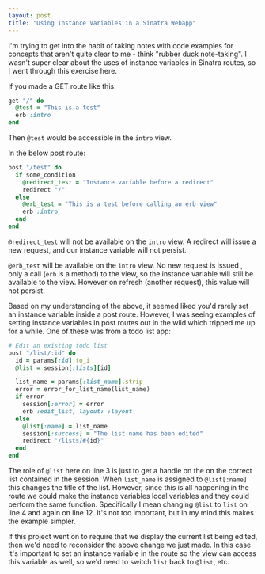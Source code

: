 ```yaml
---
layout: post
title: "Using Instance Variables in a Sinatra Webapp"
---
```


I'm trying to get into the habit of taking notes with code examples for concepts that aren't quite clear to me - think "rubber duck note-taking". I wasn't super clear about the uses of instance variables in Sinatra routes, so I went through this exercise here.

If you made a GET route like this:

```ruby
get "/" do
  @test = "This is a test"
  erb :intro
end
```
Then `@test` would be accessible in the `intro` view.

In the below post route:

```ruby
post "/test" do
  if some_condition
    @redirect_test = "Instance variable before a redirect"
    redirect "/"
  else
    @erb_test = "This is a test before calling an erb view"
    erb :intro
  end
end
```
`@redirect_test` will not be available on the `intro` view. A redirect will issue a new request, and our instance variable will not persist.

`@erb_test` will be available on the `intro` view. No new request is issued , only a call (`erb` is a method) to the view, so the instance variable will still be available to the view. However on refresh (another request), this value will not persist.

Based on my understanding of the above, it seemed liked you'd rarely set an instance variable inside a post route. However, I was seeing examples of setting instance variables in post routes out in the wild which tripped me up for a while. One of these was from a todo list app:

```ruby
# Edit an existing todo list
post "/list/:id" do
  id = params[:id].to_i
  @list = session[:lists][id]

  list_name = params[:list_name].strip
  error = error_for_list_name(list_name)
  if error
    session[:error] = error
    erb :edit_list, layout: :layout
  else
    @list[:name] = list_name
    session[:success] = "The list name has been edited"
    redirect "/lists/#{id}"
  end
end
```
The role of `@list` here on line 3 is just to get a handle on the on the correct list contained in the session. When `list_name` is assigned to `@list[:name]` this changes the title of the list. However, since this is all happening in the route we could make the instance variables local variables and they could perform the same function. Specifically I mean changing `@list` to `list` on line 4 and again on line 12. It's not too important, but in my mind this makes the example simpler.

If this project went on to require that we display the current list being edited, then we'd need to reconsider the above change we just made. In this case it's important to set an instance variable in the route so the view can access this variable as well, so we'd need to switch `list` back to `@list`, etc.
